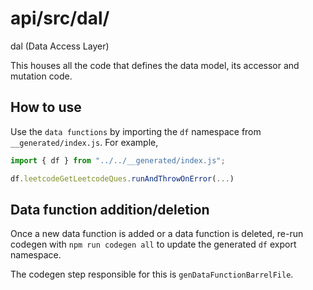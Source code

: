 # api/src/dal/
dal (Data Access Layer)

This houses all the code that defines the data model, its accessor and mutation code.


## How to use
Use the `data functions` by importing the `df` namespace from `__generated/index.js`. For example,
```typescript
import { df } from "../../__generated/index.js";

df.leetcodeGetLeetcodeQues.runAndThrowOnError(...)
```


## Data function addition/deletion
Once a new data function is added or a data function is deleted, re-run codegen with `npm run codegen all` to update the generated `df` export namespace.

The codegen step responsible for this is `genDataFunctionBarrelFile`.
